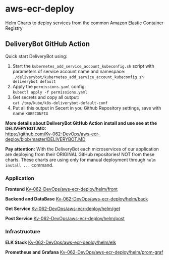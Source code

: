 # aws-ecr-deploy 
Helm Charts to deploy services from the common Amazon Elastic Container Registry 

## DeliveryBot GitHub Action

Quick start DeliveryBot using:

1. Start the `kubernetes_add_service_account_kubeconfig.sh` script with parameters of service account name and namespace:  
`./deliverybot/kubernetes_add_service_account_kubeconfig.sh deliverybot default`  
2. Apply the `permissions.yaml` config:  
`kubectl apply -f permissions.yaml`  
3. Get secrets and copy all output:  
`cat /tmp/kube/k8s-deliverybot-default-conf`  
4. Put all this output in Secert in you Github Repository settings, save with name `KUBECONFIG`  

**More details about DeliveryBot GitHub Action install and use see at the DELIVERYBOT.MD:**  
https://github.com/Kv-062-DevOps/aws-ecr-deploy/blob/master/DELIVERYBOT.MD

**Pay attention:** With the DeliveryBot each microservices of our application are deploying from their ORIGINAL GitHub repositories! 
NOT from these charts. These charts are using only for manual deployment through `helm install ...` command.

### Application

**Frontend** 
[Kv-062-DevOps/aws-ecr-deploy/helm/front](https://github.com/Kv-062-DevOps/aws-ecr-deploy/tree/master/helm/front) 

**Backend and DataBase** 
[Kv-062-DevOps/aws-ecr-deploy/helm/back](https://github.com/Kv-062-DevOps/aws-ecr-deploy/tree/master/helm/back) 

**Get Service** 
[Kv-062-DevOps/aws-ecr-deploy/helm/get](https://github.com/Kv-062-DevOps/aws-ecr-deploy/tree/master/helm/get) 

**Post Service** 
[Kv-062-DevOps/aws-ecr-deploy/helm/post](https://github.com/Kv-062-DevOps/aws-ecr-deploy/tree/master/helm/post) 

### Infrastructure 

**ELK Stack**
[Kv-062-DevOps/aws-ecr-deploy/helm/elk](https://github.com/Kv-062-DevOps/aws-ecr-deploy/tree/master/helm/elk) 

**Prometheus and Grafana** 
[Kv-062-DevOps/aws-ecr-deploy/helm/prom-graf](https://github.com/Kv-062-DevOps/aws-ecr-deploy/tree/master/helm/prom-graf) 


 
